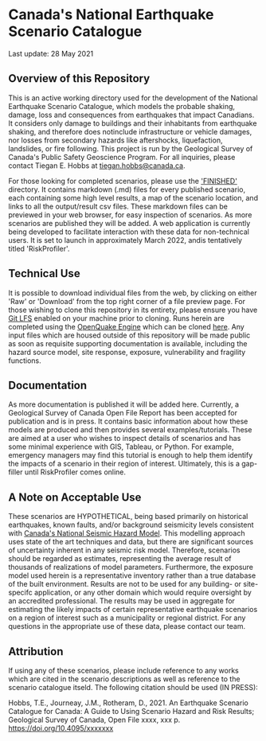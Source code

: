# Canada's National Earthquake Scenario Catalogue
Last update: 28 May 2021

## Overview of this Repository
This is an active working directory used for the development of the National Earthquake Scenario Catalogue, which models the probable shaking, damage, loss and consequences from earthquakes that impact Canadians. It considers only damage to buildings and their inhabitants from earthquake shaking, and therefore does notinclude infrastructure or vehicle damages, nor losses from secondary hazards like aftershocks, liquefaction, landslides, or fire following. This project is run by the Geological Survey of Canada's Public Safety Geoscience Program. For all inquiries, please contact Tiegan E. Hobbs at tiegan.hobbs@canada.ca. 

For those looking for completed scenarios, please use the ['FINISHED'](./FINISHED/) directory. It contains markdown (.md) files for every published scenario, each containing some high level results, a map of the scenario location, and links to all the output/result csv files. These markdown files can be previewed in your web browser, for easy inspection of scenarios. As more scenarios are published they will be added. A web application is currently being developed to facilitate interaction with these data for non-technical users. It is set to launch in approximately March 2022, andis tentatively titled 'RiskProfiler'.

## Technical Use
It is possible to download individual files from the web, by clicking on either 'Raw' or 'Download' from the top right corner of a file preview page. For those wishing to clone this repository in its entirety, please ensure you have [Git LFS](https://git-lfs.github.com/) enabled on your machine prior to cloning. Runs herein are completed using the [OpenQuake Engine](https://www.globalquakemodel.org/openquake) which can be cloned [here](https://github.com/gem/oq-engine). Any input files which are housed outside of this repository will be made public as soon as requisite supporting documentation is available, including the hazard source model, site response, exposure, vulnerability and fragility functions. 

## Documentation
As more documentation is published it will be added here. Currently, a Geological Survey of Canada Open File Report has been accepted for publication and is in press. It contains basic information about how these models are produced and then provides several examples/tutorials. These are aimed at a user who wishes to inspect details of scenarios and has some minimal experience with GIS, Tableau, or Python. For example, emergency managers may find this tutorial is enough to help them identify the impacts of a scenario in their region of interest. Ultimately, this is a gap-filler until RiskProfiler comes online. 

## A Note on Acceptable Use
These scenarios are HYPOTHETICAL, being based primarily on historical earthquakes, known faults, and/or background seismicity levels consistent with [Canada's National Seismic Hazard Model](https://doi.org/10.4095/327322). This modelling approach uses state of the art techniques and data, but there are significant sources of uncertainty inherent in any seismic risk model. Therefore, scenarios should be regarded as estimates, representing the average result of thousands of realizations of model parameters. Furthermore, the exposure model used herein is a representative inventory rather than a true database of the built environment. Results are not to be used for any building- or site-specifc application, or any other domain which would require oversight by an accredited professional. The results may be used in aggregate for estimating the likely impacts of certain representative earthquake scenarios on a region of interest such as a municipality or regional district. For any questions in the appropriate use of these data, please contact our team.

## Attribution
If using any of these scenarios, please include reference to any works which are cited in the scenario descriptions as well as reference to the scenario catalogue itseld. The following citation should be used (IN PRESS):

Hobbs, T.E., Journeay, J.M., Rotheram, D., 2021. An Earthquake Scenario Catalogue for Canada: A Guide to Using Scenario Hazard and Risk Results; Geological Survey of Canada, Open File xxxx, xxx p. https://doi.org/10.4095/xxxxxxx 
